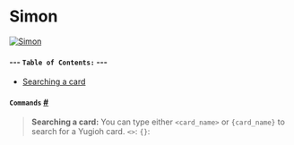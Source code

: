 # Simon

[![Simon](http://i.imgur.com/OPU9N1O.png)](https://nodesource.com/products/nsolid)

#### --- **`Table of Contents:`** ---
- [Searching a card](#commands)

#### **`Commands`** [#](#commands)

>**Searching a card:**
You can type either `<card_name>` or `{card_name}` to search for a Yugioh card.
`<>`:
`{}`:

